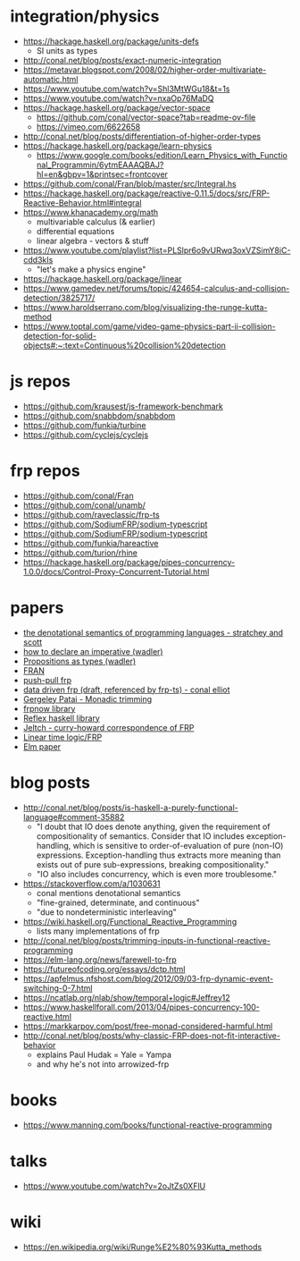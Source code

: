 # integration/physics

- https://hackage.haskell.org/package/units-defs
  - SI units as types
- http://conal.net/blog/posts/exact-numeric-integration
- https://metavar.blogspot.com/2008/02/higher-order-multivariate-automatic.html
- https://www.youtube.com/watch?v=Shl3MtWGu18&t=1s
- https://www.youtube.com/watch?v=nxaOp76MaDQ
- https://hackage.haskell.org/package/vector-space
  - https://github.com/conal/vector-space?tab=readme-ov-file
  - https://vimeo.com/6622658
- http://conal.net/blog/posts/differentiation-of-higher-order-types
- https://hackage.haskell.org/package/learn-physics
  - https://www.google.com/books/edition/Learn_Physics_with_Functional_Programmin/6ytmEAAAQBAJ?hl=en&gbpv=1&printsec=frontcover
- https://github.com/conal/Fran/blob/master/src/Integral.hs
- https://hackage.haskell.org/package/reactive-0.11.5/docs/src/FRP-Reactive-Behavior.html#integral
- https://www.khanacademy.org/math
  - multivariable calculus (& earlier)
  - differential equations
  - linear algebra - vectors & stuff
- https://www.youtube.com/playlist?list=PLSlpr6o9vURwq3oxVZSimY8iC-cdd3kIs
  - "let's make a physics engine"
- https://hackage.haskell.org/package/linear
- https://www.gamedev.net/forums/topic/424654-calculus-and-collision-detection/3825717/
- https://www.haroldserrano.com/blog/visualizing-the-runge-kutta-method
- https://www.toptal.com/game/video-game-physics-part-ii-collision-detection-for-solid-objects#:~:text=Continuous%20collision%20detection

# js repos

- https://github.com/krausest/js-framework-benchmark
- https://github.com/snabbdom/snabbdom
- https://github.com/funkia/turbine
- https://github.com/cyclejs/cyclejs

# frp repos

- https://github.com/conal/Fran
- https://github.com/conal/unamb/
- https://github.com/raveclassic/frp-ts
- https://github.com/SodiumFRP/sodium-typescript
- https://github.com/SodiumFRP/sodium-typescript
- https://github.com/funkia/hareactive
- https://github.com/turion/rhine
- https://hackage.haskell.org/package/pipes-concurrency-1.0.0/docs/Control-Proxy-Concurrent-Tutorial.html

# papers

- [the denotational semantics of programming languages - stratchey and scott](https://citeseerx.ist.psu.edu/document?repid=rep1&type=pdf&doi=8805dca7369fddcfcfcb5f8ac8a9dcd3fd857930)
- [how to declare an imperative (wadler)](https://ics.uci.edu/~jajones/INF102-S18/readings/24_wadler)
- [Propositions as types (wadler)](https://homepages.inf.ed.ac.uk/wadler/papers/propositions-as-types/propositions-as-types.pdf)
- [FRAN](http://conal.net/papers/icfp97/icfp97.pdf)
- [push-pull frp](http://conal.net/papers/push-pull-frp/push-pull-frp.pdf)
- [data driven frp (draft, referenced by frp-ts) - conal elliot](http://conal.net/papers/data-driven/paper.pdf)
- [Gergeley Patai - Monadic trimming](https://github.com/ocharles/papers/blob/master/Efficient%20and%20Compositional%20Higher-Order%20Streams.pdf)
- [frpnow library](https://github.com/beerendlauwers/haskell-papers-ereader/blob/master/papers/Practical%20Principled%20FRP%20-%20Forget%20the%20past%2C%20change%20the%20future%2C%20FRPNow!.pdf)
- [Reflex haskell library](https://futureofcoding.org/papers/comprehensible-frp/comprehensible-frp.pdf)
- [Jeltch - curry-howard correspondence of FRP](https://www.sciencedirect.com/science/article/pii/S157106611200045X)
- [Linear time logic/FRP](https://www.semanticscholar.org/paper/LTL-types-FRP%3A-linear-time-temporal-logic-as-types%2C-Jeffrey/b201a51586a218c2c32f48d49179f6511df26976)
- [Elm paper](https://elm-lang.org/assets/papers/concurrent-frp.pdf)

# blog posts

- http://conal.net/blog/posts/is-haskell-a-purely-functional-language#comment-35882
  - "I doubt that IO does denote anything, given the requirement of compositionality of semantics. Consider that IO includes exception-handling, which is sensitive to order-of-evaluation of pure (non-IO) expressions. Exception-handling thus extracts more meaning than exists out of pure sub-expressions, breaking compositionality."
  - "IO also includes concurrency, which is even more troublesome."
- https://stackoverflow.com/a/1030631
  - conal mentions denotational semantics
  - "fine-grained, determinate, and continuous"
  - "due to nondeterministic interleaving"
- https://wiki.haskell.org/Functional_Reactive_Programming
  - lists many implementations of frp
- http://conal.net/blog/posts/trimming-inputs-in-functional-reactive-programming
- https://elm-lang.org/news/farewell-to-frp
- https://futureofcoding.org/essays/dctp.html
- https://apfelmus.nfshost.com/blog/2012/09/03-frp-dynamic-event-switching-0-7.html
- https://ncatlab.org/nlab/show/temporal+logic#Jeffrey12
- https://www.haskellforall.com/2013/04/pipes-concurrency-100-reactive.html
- https://markkarpov.com/post/free-monad-considered-harmful.html
- http://conal.net/blog/posts/why-classic-FRP-does-not-fit-interactive-behavior
  - explains Paul Hudak = Yale = Yampa
  - and why he's not into arrowized-frp

# books

- https://www.manning.com/books/functional-reactive-programming

# talks

- https://www.youtube.com/watch?v=2oJtZs0XFlU

# wiki

- https://en.wikipedia.org/wiki/Runge%E2%80%93Kutta_methods
